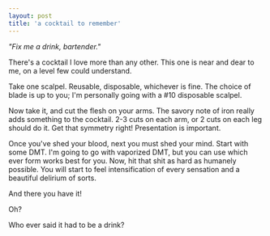 ```yaml
---
layout: post
title: 'a cocktail to remember'
---
```


*"Fix me a drink, bartender."*

There's a cocktail I love more than any other. This one is near and dear to me, on a level few could understand.

Take one scalpel. Reusable, disposable, whichever is fine. The choice of blade is up to you; I'm personally going with a #10 disposable scalpel.

Now take it, and cut the flesh on your arms. The savory note of iron really adds something to the cocktail. 2-3 cuts on each arm, or 2 cuts on each leg should do it. Get that symmetry right! Presentation is important.

Once you've shed your blood, next you must shed your mind. Start with some DMT. I'm going to go with vaporized DMT, but you can use which ever form works best for you. Now, hit that shit as hard as humanely possible. You will start to feel intensification of every sensation and a beautiful delirium of sorts.

And there you have it!

Oh?

Who ever said it had to be a drink?

